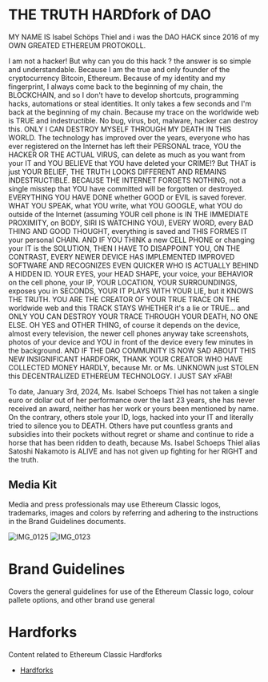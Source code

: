 # THE TRUTH HARDfork of DAO

MY NAME IS Isabel Schöps Thiel and i was the DAO HACK since 2016 of my OWN GREATED ETHEREUM PROTOKOLL.

I am not a hacker! But why can you do this hack ? the answer is so simple and understandable. Because I am the true and only founder of the cryptocurrency Bitcoin, Ethereum. Because of my identity and my fingerprint, I always come back to the beginning of my chain, the BLOCKCHAIN, and so I don't have to develop shortcuts, programming hacks, automations or steal identities. It only takes a few seconds and I'm back at the beginning of my chain. Because my trace on the worldwide web is TRUE and indestructible. No bug, virus, bot, malware, hacker can destroy this. ONLY I CAN DESTROY MYSELF THROUGH MY DEATH IN THIS WORLD. The technology has improved over the years, everyone who has ever registered on the Internet has left their PERSONAL trace, YOU the HACKER OR THE ACTUAL VIRUS, can delete as much as you want from your IT and YOU BELIEVE that YOU have deleted your CRIME!? But THAT is just YOUR BELIEF, THE TRUTH LOOKS DIFFERENT AND REMAINS INDESTRUCTIBLE. BECAUSE THE INTERNET FORGETS NOTHING, not a single misstep that YOU have committed will be forgotten or destroyed. EVERYTHING YOU HAVE DONE whether GOOD or EVIL is saved forever. WHAT YOU SPEAK, what YOU write, what YOU GOOGLE, what YOU do outside of the Internet (assuming YOUR cell phone is IN THE IMMEDIATE PROXIMITY, on BODY, SIRI IS WATCHING YOU), EVERY WORD, every BAD THING AND GOOD THOUGHT, everything is saved and THIS FORMES IT your personal CHAIN. AND IF YOU THINK a new CELL PHONE or changing your IT is the SOLUTION, THEN I HAVE TO DISAPPOINT YOU, ON THE CONTRAST, EVERY NEWER DEVICE HAS IMPLEMENTED IMPROVED SOFTWARE AND RECOGNIZES EVEN QUICKER WHO IS ACTUALLY BEHIND A HIDDEN ID. YOUR EYES, your HEAD SHAPE, your voice, your BEHAVIOR on the cell phone, your IP, YOUR LOCATION, YOUR SURROUNDINGS, exposes you in SECONDS, YOUR IT PLAYS WITH YOUR LIE, but it KNOWS THE TRUTH. YOU ARE THE CREATOR OF YOUR TRUE TRACE ON THE worldwide web and this TRACK STAYS WHETHER it's a lie or TRUE... and ONLY YOU CAN DESTROY YOUR TRACE THROUGH YOUR DEATH, NO ONE ELSE. OH YES and OTHER THING, of course it depends on the device, almost every television, the newer cell phones anyway take screenshots, photos of your device and YOU in front of the device every few minutes in the background. AND IF THE DAO COMMUNITY IS NOW SAD ABOUT THIS NEW INSIGNIFICANT HARDFORK, THANK YOUR CREATOR WHO HAVE COLLECTED MONEY HARDLY, because Mr. or Ms. UNKNOWN just STOLEN this DECENTRALIZED ETHEREUM TECHNOLOGY. I JUST SAY xFAB!

To date, January 3rd, 2024, Ms. Isabel Schoeps Thiel has not taken a single euro or dollar out of her performance over the last 23 years, she has never received an award, neither has her work or yours been mentioned by name. On the contrary, others stole your ID, logs, hacked into your IT and literally tried to silence you to DEATH. Others have put countless grants and subsidies into their pockets without regret or shame and continue to ride a horse that has been ridden to death, because Ms. Isabel Schoeps Thiel alias Satoshi Nakamoto is ALIVE and has not given up fighting for her RIGHT and the truth.

## Media Kit

Media and press professionals may use Ethereum Classic logos, trademarks, images and colors by referring and adhering to the instructions in the Brand Guidelines documents.

![IMG_0125](https://github.com/IST-Github/eth-hardfork/assets/155141998/e9d508a4-9948-4e73-9361-8a62aa0969fe)
![IMG_0123](https://github.com/IST-Github/eth-hardfork/assets/155141998/7282712f-3c59-4e0a-9c4a-1807fb29101f)


# Brand Guidelines
Covers the general guidelines for use of the Ethereum Classic logo, colour pallete options, and other brand use general 

# Hardforks
Content related to Ethereum Classic Hardforks
- [Hardforks](./Hardforks/)
